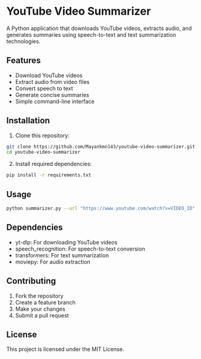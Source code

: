 # YouTube Video Summarizer

A Python application that downloads YouTube videos, extracts audio, and generates summaries using speech-to-text and text summarization technologies.

## Features

- Download YouTube videos
- Extract audio from video files
- Convert speech to text
- Generate concise summaries
- Simple command-line interface

## Installation

1. Clone this repository:
```bash
git clone https://github.com/Mayankmn143/youtube-video-summarizer.git
cd youtube-video-summarizer
```

2. Install required dependencies:
```bash
pip install -r requirements.txt
```

## Usage

```bash
python summarizer.py --url "https://www.youtube.com/watch?v=VIDEO_ID"
```

## Dependencies

- yt-dlp: For downloading YouTube videos
- speech_recognition: For speech-to-text conversion
- transformers: For text summarization
- moviepy: For audio extraction

## Contributing

1. Fork the repository
2. Create a feature branch
3. Make your changes
4. Submit a pull request

## License

This project is licensed under the MIT License.
